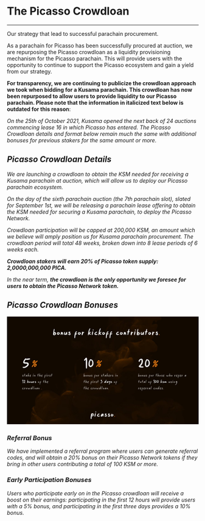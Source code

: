 # The Picasso Crowdloan

---

Our strategy that lead to successful parachain procurement.

As a parachain for Picasso has been successfully procured at auction, we are 
repurposing the Picasso crowdloan as a liquidity provisioning mechanism for the 
Picasso parachain. This will provide users with the opportunity to continue to 
support the Picasso ecosystem and gain a yield from our strategy.

**For transparency, we are continuing to publicize the crowdloan approach we 
took when bidding for a Kusama parachain. This crowdloan has now been repurposed 
to allow users to provide liquidity to our Picasso parachain. Please note that 
the information in italicized text below is outdated for this reason**:

*On the 25th of October 2021, Kusama opened the next back of 24 auctions 
commencing lease 16 in which Picasso has entered. The Picasso Crowdloan details 
and format below remain much the same with additional bonuses for previous 
stakers for the same amount or more.*

## *Picasso Crowdloan Details*

*We are launching a crowdloan to obtain the KSM needed for receiving a Kusama 
parachain at auction, which will allow us to deploy our Picasso parachain 
ecosystem.*

*On the day of the sixth parachain auction (the 7th parachain slot), slated for 
September 1st, we will be releasing a parachain lease offering to obtain the KSM 
needed for securing a Kusama parachain, to deploy the Picasso Network.*

*Crowdloan participation will be capped at 200,000 KSM, an amount which we 
believe will amply position us for Kusama parachain procurement. The crowdloan 
period will total 48 weeks, broken down into 8 lease periods of 6 weeks each.*

***Crowdloan stakers will earn 20% of Picasso token supply: 2,0000,000,000 PICA.***

*In the near term,* ***the crowdloan is the only opportunity we foresee for 
users to obtain the Picasso Network token.***

## *Picasso Crowdloan Bonuses*

![rewards](./picasso-cl-rewards.png)

### *Referral Bonus*

*We have implemented a referral program where users can generate referral codes, 
and will obtain a 20% bonus on their Picasso Network tokens if they bring in 
other users contributing a total of 100 KSM or more.*

### *Early Participation Bonuses*

*Users who participate early on in the Picasso crowdloan will receive a boost on 
their earnings: participating in the first 12 hours will provide users with a 5% 
bonus, and participating in the first three days provides a 10% bonus.*
